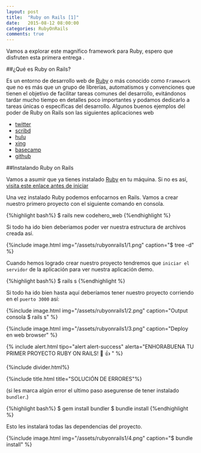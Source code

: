 ```yaml
---
layout: post
title:  "Ruby on Rails [1]"
date:   2015-08-12 08:00:00
categories: RubyOnRails
comments: true
---
```


Vamos a explorar este magnífico framework para Ruby, espero que disfruten esta primera entrega .

##¿Qué es Ruby on Rails?

Es un entorno de desarrollo web de [Ruby][ruby] o más conocido como `Framework` que no es más que un grupo de librerías, automatismos y
convenciones que tienen el objetivo de facilitar tareas comunes del desarrollo, evitándonos tardar mucho tiempo en detalles poco importantes
y podamos dedicarlo a tareas únicas o específicas del desarrollo. Algunos buenos ejemplos del poder de Ruby on Rails son las siguientes
aplicaciones web


- [twitter][twitter]
- [scribd][scribd]
- [hulu][hulu]
- [xing][xing]
- [basecamp][basecamp]
- [github][github]

##Instalando Ruby on Rails

Vamos a asumir que ya tienes instalado [Ruby][ruby] en tu máquina. Si no es así, [visita este enlace antes de iniciar][descargar-ruby]

Una vez instalado Ruby podemos enfocarnos en Rails. Vamos a crear nuestro primero proyecto con el siguiente comando en consola.

{%highlight bash%}
  $ rails new codehero_web
{%endhighlight %}

Si todo ha ido bien deberiamos poder ver nuestra estructura de archivos creada así.

{%include image.html img="/assets/rubyonrails1/1.png" caption="$ tree -d" %}

Cuando hemos logrado crear nuestro proyecto tendremos que `iniciar el servidor` de la aplicación para ver nuestra aplicación demo.

{%highlight bash%}
$ rails s
{%endhighlight %}

Si todo ha ido bien hasta aquí deberíamos tener nuestro proyecto corriendo en el `puerto 3000` así:

{%include image.html img="/assets/rubyonrails1/2.png" caption="Output consola $ rails s" %}

{%include image.html img="/assets/rubyonrails1/3.png" caption="Deploy en web browser" %}


{% include alert.html tipo="alert alert-success" alerta="ENHORABUENA TU PRIMER PROYECTO RUBY ON RAILS! :clap: :+1: " %}

{%include divider.html%}

{%include title.html title="SOLUCIÓN DE ERRORES"%}

(si les marca algún error el ultimo paso asegurense de tener instalado `bundler`.)

{%highlight bash%}
$ gem install bundler
$ bundle install
{%endhighlight %}

Esto les instalará todas las dependencias del proyecto.

{%include image.html img="/assets/rubyonrails1/4.png" caption="$ bundle install" %}

[ruby]:           https://www.ruby-lang.org/es/
[twitter]:        http://twitter.com/
[scribd]:         http://scribd.com/
[hulu]:           http://hulu.com/
[xing]:           http://xing.com/
[soundcloud]:     http://soundcloud.com/
[basecamp]:       https://basecamp.com/
[github]:         https://github.com/
[descargar-ruby]: https://www.ruby-lang.org/es/downloads/
